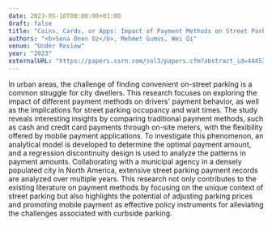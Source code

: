 ```yaml
---
date: 2023-05-10T00:00:00+01:00
draft: false
title: "Coins, Cards, or Apps: Impact of Payment Methods on Street Parking Occupancy and Wait Times"
authors: "<b>Sena Onen Oz</b>, Mehmet Gumus, Wei Qi"
venue: "Under Review"
year: "2023"
externalURL: "https://papers.ssrn.com/sol3/papers.cfm?abstract_id=4445305"
---
```


In urban areas, the challenge of finding convenient on-street parking is a common struggle for city dwellers. This research focuses on exploring the impact of different payment methods on drivers' payment behavior, as well as the implications for street parking occupancy and wait times. The study reveals interesting insights by comparing traditional payment methods, such as cash and credit card payments through on-site meters, with the flexibility offered by mobile payment applications. To investigate this phenomenon, an analytical model is developed to determine the optimal payment amount, and a regression discontinuity design is used to analyze the patterns in payment amounts. Collaborating with a municipal agency in a densely populated city in North America, extensive street parking payment records are analyzed over multiple years. This research not only contributes to the existing literature on payment methods by focusing on the unique context of street parking but also highlights the potential of adjusting parking prices and promoting mobile payment as effective policy instruments for alleviating the challenges associated with curbside parking.
